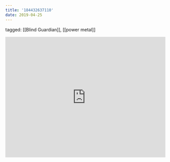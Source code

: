```yaml
---
title: '184432637110'
date: 2019-04-25
---
```

tagged: [[Blind Guardian]], [[power metal]]
<iframe allow="accelerometer; autoplay; clipboard-write; encrypted-media; gyroscope; picture-in-picture" allowfullscreen="" frameborder="0" height="375" id="youtube_iframe" src="https://www.youtube.com/embed/RkT2IOQVfIs?feature=oembed&amp;enablejsapi=1&amp;origin=https://safe.txmblr.com&amp;wmode=opaque" width="500"></iframe>